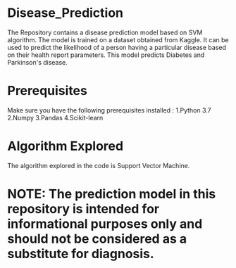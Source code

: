 # Disease_Prediction
The Repository contains a disease prediction model based on SVM algorithm. The model is trained on a dataset obtained from Kaggle. It can be used to predict the likelihood of a person having a particular disease based on their health report parameters.
This model predicts Diabetes and Parkinson's disease.

# Prerequisites
Make sure you have the following prerequisites installed :
  1.Python 3.7
  2.Numpy
  3.Pandas
  4.Scikit-learn

# Algorithm Explored
The algorithm explored in the code is Support Vector Machine.

# NOTE: The prediction model in this repository is intended for informational purposes only and should not be considered as a substitute for diagnosis.
